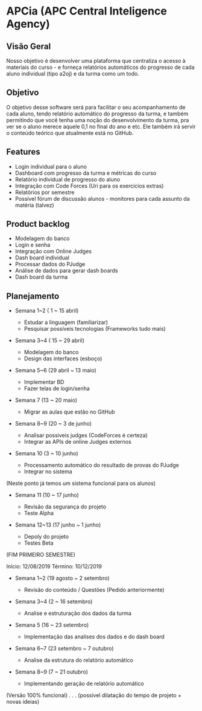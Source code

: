 # APCia (APC Central Inteligence Agency)

## Visão Geral

Nosso objetivo é desenvolver uma plataforma que centraliza o acesso à materiais do curso - e forneça relatórios automáticos do progresso de cada aluno individual (tipo a2oj) e da turma como um todo.

## Objetivo

O objetivo desse software será para facilitar o seu acompanhamento de cada aluno, tendo relatório automático do progresso da turma, e também permitindo que você tenha uma noção do desenvolvimento da turma, pra ver se o aluno merece aquele 0,1 no final do ano e etc. Ele também irá servir o conteúdo teórico que atualmente está no GitHub.

## Features

- Login individual para o aluno
- Dashboard com progresso da turma e métricas do curso
- Relatório individual de progresso do aluno
- Integração com Code Forces (Uri para os exercícios extras)
- Relatórios por semestre
- Possível fórum de discussão alunos - monitores para cada assunto da matéria (talvez)


## Product backlog

- Modelagem do banco
- Login e senha 
- Integração com Online Judges
- Dash board individual
- Processar dados do PJudge
- Análise de dados para gerar dash boards
- Dash board da turma

## Planejamento

- Semana 1~2 ( 1 ~ 15 abril)
    - Estudar a linguagem (familiarizar)
    - Pesquisar possíveis tecnologias (Frameworks tudo mais)

- Semana 3~4 ( 15 ~ 29 abril)
    - Modelagem do banco
    - Design das interfaces (esboço)

- Semana 5~6 (29 abril ~ 13 maio)
    - Implementar BD
    - Fazer telas de login/senha

- Semana 7 (13 ~ 20 maio)
    - Migrar as aulas que estão no GitHub

- Semana 8~9 (20 ~ 3 de junho)
    - Analisar possiveis judges (CodeForces é certeza)
    - Integrar as APIs de online Judges externos

- Semana 10 (3 ~ 10 junho)
    - Processamento automático do resultado de provas do PJudge
    - Integrar no sistema

(Neste ponto já temos um sistema funcional para os alunos)

- Semana 11 (10 ~ 17 junho)
    - Revisão da segurança do projeto
    - Teste Alpha

- Semana 12~13 (17 junho ~ 1 junho)
    - Depoly do projeto
    - Testes Beta


(FIM PRIMEIRO SEMESTRE)


Início: 12/08/2019
Término: 10/12/2019



- Semana 1~2 (19 agosto ~ 2 setembro)
    - Revisão do conteúdo / Questões (Pedido anteriormente)

- Semana 3~4 (2 ~ 16 setembro)
    - Analise e estruturação dos dados da turma

- Semana 5 (16 ~ 23 setembro)
    - Implementação das analises dos dados e do dash board

- Semana 6~7 (23 setembro ~ 7 outubro)
    - Analise da estrutura do relatório automático

- Semana 8~9 (7 ~ 21 outubro)
    - Implementando geração de relatório automático

(Versão 100% funcional)
            .
            .
            .
(possivel dilatação do tempo de projeto + novas ideias)       

